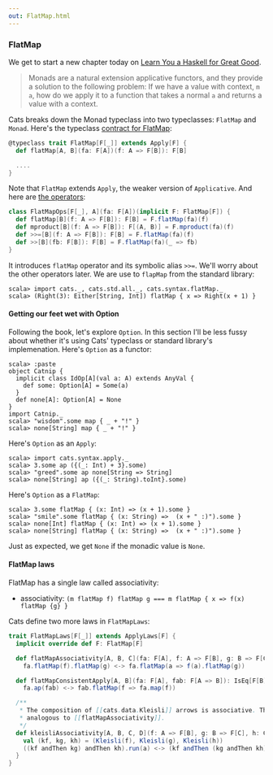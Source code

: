 ```yaml
---
out: FlatMap.html
---
```


  [fom]: http://learnyouahaskell.com/a-fistful-of-monads
  [FlatMapSource]: $catsBaseUrl$/core/src/main/scala/cats/FlatMap.scala
  [FlatMapSyntaxSource]: $catsBaseUrl$/core/src/main/scala/cats/syntax/flatMap.scala

### FlatMap

We get to start a new chapter today on [Learn You a Haskell for Great Good][fom].

> Monads are a natural extension applicative functors, and they provide a solution to the following problem: If we have a value with context, `m a`, how do we apply it to a function that takes a normal `a` and returns a value with a context.

Cats breaks down the Monad typeclass into two typeclasses: `FlatMap` and `Monad`.
Here's the typeclass [contract for FlatMap][FlatMapSource]:

```scala
@typeclass trait FlatMap[F[_]] extends Apply[F] {
  def flatMap[A, B](fa: F[A])(f: A => F[B]): F[B]

  ....
}
```

Note that `FlatMap` extends `Apply`, the weaker version of `Applicative`. And here are [the operators][FlatMapSyntaxSource]:

```scala
class FlatMapOps[F[_], A](fa: F[A])(implicit F: FlatMap[F]) {
  def flatMap[B](f: A => F[B]): F[B] = F.flatMap(fa)(f)
  def mproduct[B](f: A => F[B]): F[(A, B)] = F.mproduct(fa)(f)
  def >>=[B](f: A => F[B]): F[B] = F.flatMap(fa)(f)
  def >>[B](fb: F[B]): F[B] = F.flatMap(fa)(_ => fb)
}
```

It introduces `flatMap` operator and its symbolic alias `>>=`. We'll worry about the other operators later. We are use to `flapMap` from the standard library:

```console:new
scala> import cats._, cats.std.all._, cats.syntax.flatMap._
scala> (Right(3): Either[String, Int]) flatMap { x => Right(x + 1) }
```

#### Getting our feet wet with Option

Following the book, let's explore `Option`. In this section I'll be less fussy about whether it's using Cats' typeclass or standard library's implemenation. Here's `Option` as a functor:

```console
scala> :paste
object Catnip {
  implicit class IdOp[A](val a: A) extends AnyVal {
    def some: Option[A] = Some(a)
  }
  def none[A]: Option[A] = None
}
import Catnip._
scala> "wisdom".some map { _ + "!" }
scala> none[String] map { _ + "!" }
```

Here's `Option` as an `Apply`:

```console
scala> import cats.syntax.apply._
scala> 3.some ap ({(_: Int) + 3}.some)
scala> "greed".some ap none[String => String]
scala> none[String] ap ({(_: String).toInt}.some)
```

Here's `Option` as a `FlatMap`:


```console
scala> 3.some flatMap { (x: Int) => (x + 1).some }
scala> "smile".some flatMap { (x: String) =>  (x + " :)").some }
scala> none[Int] flatMap { (x: Int) => (x + 1).some }
scala> none[String] flatMap { (x: String) =>  (x + " :)").some }
```

Just as expected, we get `None` if the monadic value is `None`.

#### FlatMap laws

FlatMap has a single law called associativity:

- associativity: `(m flatMap f) flatMap g === m flatMap { x => f(x) flatMap {g} }`

Cats define two more laws in `FlatMapLaws`:

```scala
trait FlatMapLaws[F[_]] extends ApplyLaws[F] {
  implicit override def F: FlatMap[F]

  def flatMapAssociativity[A, B, C](fa: F[A], f: A => F[B], g: B => F[C]): IsEq[F[C]] =
    fa.flatMap(f).flatMap(g) <-> fa.flatMap(a => f(a).flatMap(g))

  def flatMapConsistentApply[A, B](fa: F[A], fab: F[A => B]): IsEq[F[B]] =
    fa.ap(fab) <-> fab.flatMap(f => fa.map(f))

  /**
   * The composition of [[cats.data.Kleisli]] arrows is associative. This is
   * analogous to [[flatMapAssociativity]].
   */
  def kleisliAssociativity[A, B, C, D](f: A => F[B], g: B => F[C], h: C => F[D], a: A): IsEq[F[D]] = {
    val (kf, kg, kh) = (Kleisli(f), Kleisli(g), Kleisli(h))
    ((kf andThen kg) andThen kh).run(a) <-> (kf andThen (kg andThen kh)).run(a)
  }
}
```

